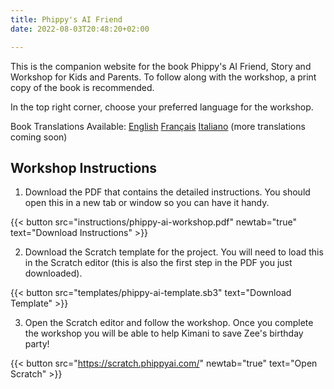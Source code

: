 ```yaml
---
title: Phippy's AI Friend
date: 2022-08-03T20:48:20+02:00

---
```


This is the companion website for the book Phippy's AI Friend, Story and Workshop for Kids and Parents. To follow along with the workshop, a print copy of the book is recommended.

In the top right corner, choose your preferred language for the workshop.

Book Translations Available:
[English](https://www.amazon.com/Phippys-AI-Friend-Workshop-Parents/dp/B0CWYF8JT6) [Français](https://www.amazon.fr/Une-Intelligence-Artificielle-pour-Phippy/dp/1963994000) [Italiano](https://www.amazon.it/Lamic%C9%99-IA-Phippy-Workshop-genitor%C9%99/dp/1963994027/) (more translations coming soon)

## Workshop Instructions

1. Download the PDF that contains the detailed instructions. You should open this in a new tab or window so you can have it handy.

{{< button src="instructions/phippy-ai-workshop.pdf" newtab="true" text="Download Instructions" >}}

2. Download the Scratch template for the project. You will need to load this in the Scratch editor (this is also the first step in the PDF you just downloaded).

{{< button src="templates/phippy-ai-template.sb3" text="Download Template" >}}

3. Open the Scratch editor and follow the workshop. Once you complete the workshop you will be able to help Kimani to save Zee's birthday party!

{{< button src="https://scratch.phippyai.com/" newtab="true" text="Open Scratch" >}}
